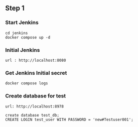 ## Step 1

### Start Jenkins

```
cd jenkins
docker compose up -d
```

### Initial Jenkins

```
url : http://localhost:8080
```

### Get Jenkins Initial secret

```
docker compose logs
```

### Create database for test

```
url: http://localhost:8978
```

```
create database test_db;
CREATE LOGIN test_user WITH PASSWORD = 'new#Testuser001';
```
